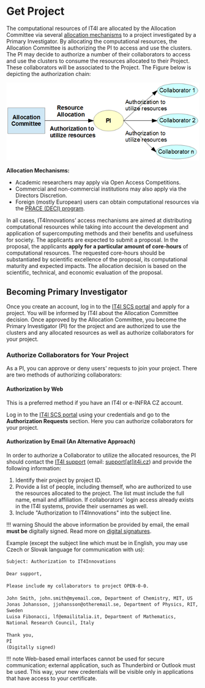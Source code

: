 # Get Project

The computational resources of IT4I are allocated by the Allocation Committee via several [allocation mechanisms][a] to a project investigated by a Primary Investigator. By allocating the computational resources, the Allocation Committee is authorizing the PI to access and use the clusters. The PI may decide to authorize a number of their collaborators to access and use the clusters to consume the resources allocated to their Project. These collaborators will be associated to the Project. The Figure below is depicting the authorization chain:

![](../img/Authorization_chain.png)

**Allocation Mechanisms:**

* Academic researchers may apply via Open Access Competitions.
* Commercial and non-commercial institutions may also apply via the Directors Discretion.
* Foreign (mostly European) users can obtain computational resources via the [PRACE (DECI) program][d].

In all cases, IT4Innovations’ access mechanisms are aimed at distributing computational resources while taking into account the development and application of supercomputing methods and their benefits and usefulness for society. The applicants are expected to submit a proposal. In the proposal, the applicants **apply for a particular amount of core-hours** of computational resources. The requested core-hours should be substantiated by scientific excellence of the proposal, its computational maturity and expected impacts. The allocation decision is based on the scientific, technical, and economic evaluation of the proposal.

## Becoming Primary Investigator

Once you create an account, log in to the [IT4I SCS portal][e] and apply for a project.
You will be informed by IT4I about the Allocation Committee decision.
Once approved by the Allocation Committee, you become the Primary Investigator (PI) for the project
and are authorized to use the clusters and any allocated resources as well as authorize collaborators for your project.

### Authorize Collaborators for Your Project

As a PI, you can approve or deny users' requests to join your project. There are two methods of authorizing collaborators:

#### Authorization by Web

This is a preferred method if you have an IT4I or e-INFRA CZ account.

Log in to the [IT4I SCS portal][e] using your credentials and go to the **Authorization Requests** section.
Here you can authorize collaborators for your project.

#### Authorization by Email (An Alternative Approach)

In order to authorize a Collaborator to utilize the allocated resources, the PI should contact the [IT4I support][f] (email: [support\[at\]it4i.cz][g]) and provide the following information:

1. Identify their project by project ID.
1. Provide a list of people, including themself, who are authorized to use the resources allocated to the project. The list must include the full name, email and affiliation. If collaborators' login access already exists in the IT4I systems, provide their usernames as well.
1. Include "Authorization to IT4Innovations" into the subject line.

!!! warning
    Should the above information be provided by email, the email **must be** digitally signed. Read more on [digital signatures][2].

Example (except the subject line which must be in English, you may use Czech or Slovak language for communication with us):

```console
Subject: Authorization to IT4Innovations

Dear support,

Please include my collaborators to project OPEN-0-0.

John Smith, john.smith@myemail.com, Department of Chemistry, MIT, US
Jonas Johansson, jjohansson@otheremail.se, Department of Physics, RIT, Sweden
Luisa Fibonacci, lf@emailitalia.it, Department of Mathematics, National Research Council, Italy

Thank you,
PI
(Digitally signed)
```

!!! note
    Web-based email interfaces cannot be used for secure communication; external application, such as Thunderbird or Outlook must be used. This way, your new credentials will be visible only in applications that have access to your certificate.

[1]: obtaining-login-credentials/obtaining-login-credentials.md
[2]: https://docs.it4i.cz/general/obtaining-login-credentials/obtaining-login-credentials/#certificates-for-digital-signatures

[a]: https://www.it4i.cz/en/for-users/computing-resources-allocation
[b]: http://www.it4i.cz/open-access-competition/?lang=en&lang=en
[c]: http://www.it4i.cz/obtaining-computational-resources-through-directors-discretion/?lang=en&lang=en
[d]: https://prace-ri.eu/hpc-access/deci-access/deci-access-information-for-applicants/
[e]: https://scs.it4i.cz
[f]: https://support.it4i.cz/rt/
[g]: mailto:support@it4i.cz
